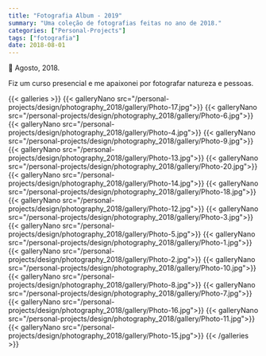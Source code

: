 ```yaml
---
title: "Fotografia Album - 2019"
summary: "Uma coleção de fotografias feitas no ano de 2018."
categories: ["Personal-Projects"]
tags: ["fotografia"]
date: 2018-08-01
---
```


📅 Agosto, 2018.

Fiz um curso presencial e me apaixonei por fotografar natureza e pessoas.

{{< galleries >}}
{{< galleryNano src="/personal-projects/design/photography_2018/gallery/Photo-17.jpg">}}
{{< galleryNano src="/personal-projects/design/photography_2018/gallery/Photo-6.jpg">}}
{{< galleryNano src="/personal-projects/design/photography_2018/gallery/Photo-4.jpg">}}
{{< galleryNano src="/personal-projects/design/photography_2018/gallery/Photo-9.jpg">}}
{{< galleryNano src="/personal-projects/design/photography_2018/gallery/Photo-13.jpg">}}
{{< galleryNano src="/personal-projects/design/photography_2018/gallery/Photo-20.jpg">}}
{{< galleryNano src="/personal-projects/design/photography_2018/gallery/Photo-14.jpg">}}
{{< galleryNano src="/personal-projects/design/photography_2018/gallery/Photo-18.jpg">}}
{{< galleryNano src="/personal-projects/design/photography_2018/gallery/Photo-12.jpg">}}
{{< galleryNano src="/personal-projects/design/photography_2018/gallery/Photo-3.jpg">}}
{{< galleryNano src="/personal-projects/design/photography_2018/gallery/Photo-5.jpg">}}
{{< galleryNano src="/personal-projects/design/photography_2018/gallery/Photo-1.jpg">}}
{{< galleryNano src="/personal-projects/design/photography_2018/gallery/Photo-2.jpg">}}
{{< galleryNano src="/personal-projects/design/photography_2018/gallery/Photo-10.jpg">}}
{{< galleryNano src="/personal-projects/design/photography_2018/gallery/Photo-8.jpg">}}
{{< galleryNano src="/personal-projects/design/photography_2018/gallery/Photo-7.jpg">}}
{{< galleryNano src="/personal-projects/design/photography_2018/gallery/Photo-16.jpg">}}
{{< galleryNano src="/personal-projects/design/photography_2018/gallery/Photo-11.jpg">}}
{{< galleryNano src="/personal-projects/design/photography_2018/gallery/Photo-15.jpg">}}
{{< /galleries >}}
